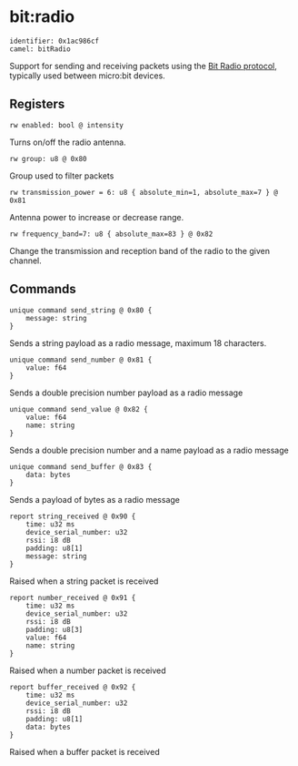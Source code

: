 # bit:radio

    identifier: 0x1ac986cf
    camel: bitRadio

Support for sending and receiving packets using the [Bit Radio protocol](https://github.com/microsoft/pxt-common-packages/blob/master/libs/radio/docs/reference/radio.md), typically used between micro:bit devices.

## Registers

    rw enabled: bool @ intensity

Turns on/off the radio antenna.

    rw group: u8 @ 0x80

Group used to filter packets

    rw transmission_power = 6: u8 { absolute_min=1, absolute_max=7 } @ 0x81

Antenna power to increase or decrease range.

    rw frequency_band=7: u8 { absolute_max=83 } @ 0x82

Change the transmission and reception band of the radio to the given channel.

## Commands

    unique command send_string @ 0x80 {
        message: string
    }

Sends a string payload as a radio message, maximum 18 characters.

    unique command send_number @ 0x81 {
        value: f64
    }

Sends a double precision number payload as a radio message

    unique command send_value @ 0x82 {
        value: f64
        name: string
    }

Sends a double precision number and a name payload as a radio message

    unique command send_buffer @ 0x83 {
        data: bytes
    }

Sends a payload of bytes as a radio message

    report string_received @ 0x90 {
        time: u32 ms
        device_serial_number: u32
        rssi: i8 dB
        padding: u8[1]
        message: string
    }

Raised when a string packet is received

    report number_received @ 0x91 {
        time: u32 ms
        device_serial_number: u32
        rssi: i8 dB
        padding: u8[3]
        value: f64
        name: string
    }

Raised when a number packet is received

    report buffer_received @ 0x92 {
        time: u32 ms
        device_serial_number: u32
        rssi: i8 dB
        padding: u8[1]
        data: bytes
    }

Raised when a buffer packet is received
